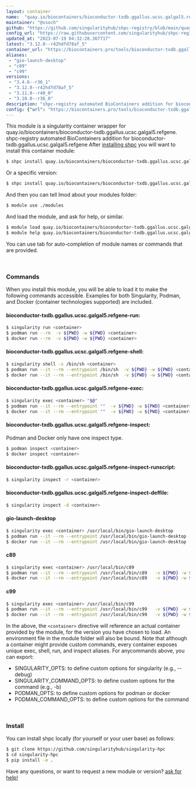 ```yaml
---
layout: container
name:  "quay.io/biocontainers/bioconductor-txdb.ggallus.ucsc.galgal5.refgene"
maintainer: "@vsoch"
github: "https://github.com/singularityhub/shpc-registry/blob/main/quay.io/biocontainers/bioconductor-txdb.ggallus.ucsc.galgal5.refgene/container.yaml"
config_url: "https://raw.githubusercontent.com/singularityhub/shpc-registry/main/quay.io/biocontainers/bioconductor-txdb.ggallus.ucsc.galgal5.refgene/container.yaml"
updated_at: "2023-07-19 04:32:28.367717"
latest: "3.12.0--r42hdfd78af_5"
container_url: "https://biocontainers.pro/tools/bioconductor-txdb.ggallus.ucsc.galgal5.refgene"
aliases:
 - "gio-launch-desktop"
 - "c89"
 - "c99"
versions:
 - "3.4.6--r36_1"
 - "3.12.0--r42hdfd78af_5"
 - "3.11.0--r40_0"
 - "3.10.0--r36_0"
description: "shpc-registry automated BioContainers addition for bioconductor-txdb.ggallus.ucsc.galgal5.refgene"
config: {"url": "https://biocontainers.pro/tools/bioconductor-txdb.ggallus.ucsc.galgal5.refgene", "maintainer": "@vsoch", "description": "shpc-registry automated BioContainers addition for bioconductor-txdb.ggallus.ucsc.galgal5.refgene", "latest": {"3.12.0--r42hdfd78af_5": "sha256:8c43f5fb09529f7c7c6794e50b02c5c65889abb326212ce5876b468e77615a38"}, "tags": {"3.4.6--r36_1": "sha256:bbce7922f8292b47752a884030edec27232969798bbf725d6a8e17acef70d051", "3.12.0--r42hdfd78af_5": "sha256:8c43f5fb09529f7c7c6794e50b02c5c65889abb326212ce5876b468e77615a38", "3.11.0--r40_0": "sha256:dd4ab78e3dff93c900f287e54652ceaf9a48fb049fa50f1afab124f75dae572b", "3.10.0--r36_0": "sha256:9a60a659e5e8c27edca5fe9500c905dd94b6451ec99a6e97b4c07324735945ca"}, "docker": "quay.io/biocontainers/bioconductor-txdb.ggallus.ucsc.galgal5.refgene", "aliases": {"gio-launch-desktop": "/usr/local/bin/gio-launch-desktop", "c89": "/usr/local/bin/c89", "c99": "/usr/local/bin/c99"}}
---
```


This module is a singularity container wrapper for quay.io/biocontainers/bioconductor-txdb.ggallus.ucsc.galgal5.refgene.
shpc-registry automated BioContainers addition for bioconductor-txdb.ggallus.ucsc.galgal5.refgene
After [installing shpc](#install) you will want to install this container module:


```bash
$ shpc install quay.io/biocontainers/bioconductor-txdb.ggallus.ucsc.galgal5.refgene
```

Or a specific version:

```bash
$ shpc install quay.io/biocontainers/bioconductor-txdb.ggallus.ucsc.galgal5.refgene:3.12.0--r42hdfd78af_5
```

And then you can tell lmod about your modules folder:

```bash
$ module use ./modules
```

And load the module, and ask for help, or similar.

```bash
$ module load quay.io/biocontainers/bioconductor-txdb.ggallus.ucsc.galgal5.refgene/3.12.0--r42hdfd78af_5
$ module help quay.io/biocontainers/bioconductor-txdb.ggallus.ucsc.galgal5.refgene/3.12.0--r42hdfd78af_5
```

You can use tab for auto-completion of module names or commands that are provided.

<br>

### Commands

When you install this module, you will be able to load it to make the following commands accessible.
Examples for both Singularity, Podman, and Docker (container technologies supported) are included.

#### bioconductor-txdb.ggallus.ucsc.galgal5.refgene-run:

```bash
$ singularity run <container>
$ podman run --rm  -v ${PWD} -w ${PWD} <container>
$ docker run --rm  -v ${PWD} -w ${PWD} <container>
```

#### bioconductor-txdb.ggallus.ucsc.galgal5.refgene-shell:

```bash
$ singularity shell -s /bin/sh <container>
$ podman run --it --rm --entrypoint /bin/sh  -v ${PWD} -w ${PWD} <container>
$ docker run --it --rm --entrypoint /bin/sh  -v ${PWD} -w ${PWD} <container>
```

#### bioconductor-txdb.ggallus.ucsc.galgal5.refgene-exec:

```bash
$ singularity exec <container> "$@"
$ podman run --it --rm --entrypoint ""  -v ${PWD} -w ${PWD} <container> "$@"
$ docker run --it --rm --entrypoint ""  -v ${PWD} -w ${PWD} <container> "$@"
```

#### bioconductor-txdb.ggallus.ucsc.galgal5.refgene-inspect:

Podman and Docker only have one inspect type.

```bash
$ podman inspect <container>
$ docker inspect <container>
```

#### bioconductor-txdb.ggallus.ucsc.galgal5.refgene-inspect-runscript:

```bash
$ singularity inspect -r <container>
```

#### bioconductor-txdb.ggallus.ucsc.galgal5.refgene-inspect-deffile:

```bash
$ singularity inspect -d <container>
```


#### gio-launch-desktop

```bash
$ singularity exec <container> /usr/local/bin/gio-launch-desktop
$ podman run --it --rm --entrypoint /usr/local/bin/gio-launch-desktop   -v ${PWD} -w ${PWD} <container> -c " $@"
$ docker run --it --rm --entrypoint /usr/local/bin/gio-launch-desktop   -v ${PWD} -w ${PWD} <container> -c " $@"
```


#### c89

```bash
$ singularity exec <container> /usr/local/bin/c89
$ podman run --it --rm --entrypoint /usr/local/bin/c89   -v ${PWD} -w ${PWD} <container> -c " $@"
$ docker run --it --rm --entrypoint /usr/local/bin/c89   -v ${PWD} -w ${PWD} <container> -c " $@"
```


#### c99

```bash
$ singularity exec <container> /usr/local/bin/c99
$ podman run --it --rm --entrypoint /usr/local/bin/c99   -v ${PWD} -w ${PWD} <container> -c " $@"
$ docker run --it --rm --entrypoint /usr/local/bin/c99   -v ${PWD} -w ${PWD} <container> -c " $@"
```



In the above, the `<container>` directive will reference an actual container provided
by the module, for the version you have chosen to load. An environment file in the
module folder will also be bound. Note that although a container
might provide custom commands, every container exposes unique exec, shell, run, and
inspect aliases. For anycommands above, you can export:

 - SINGULARITY_OPTS: to define custom options for singularity (e.g., --debug)
 - SINGULARITY_COMMAND_OPTS: to define custom options for the command (e.g., -b)
 - PODMAN_OPTS: to define custom options for podman or docker
 - PODMAN_COMMAND_OPTS: to define custom options for the command

<br>

### Install

You can install shpc locally (for yourself or your user base) as follows:

```bash
$ git clone https://github.com/singularityhub/singularity-hpc
$ cd singularity-hpc
$ pip install -e .
```

Have any questions, or want to request a new module or version? [ask for help!](https://github.com/singularityhub/singularity-hpc/issues)
